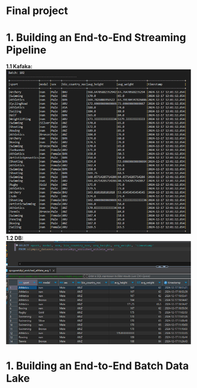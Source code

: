 # Final project

# 1. Building an End-to-End Streaming Pipeline
**1.1 Kafaka:**
![screenshots/kafka.png](https://github.com/Spogoretskyi/goit-de-fp/blob/main/screenshots/kafka.png) <br>
**1.2 DB:**
![screenshots/db.png](https://github.com/Spogoretskyi/goit-de-fp/blob/main/screenshots/db.png) <br>

# 1. Building an End-to-End Batch Data Lake